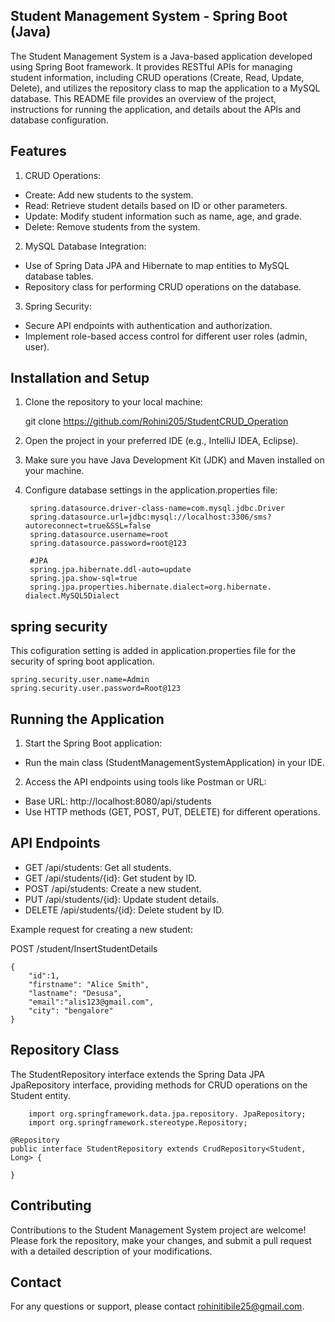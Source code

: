 ## Student Management System - Spring Boot (Java)

The Student Management System is a Java-based application developed using Spring Boot framework. It provides RESTful APIs for managing student information, including CRUD operations (Create, Read, Update, Delete), and utilizes the repository class to map the application to a MySQL database. This README file provides an overview of the project, instructions for running the application, and details about the APIs and database configuration.



## Features

1. CRUD Operations:

* Create: Add new students to the system.
* Read: Retrieve student details based on ID or other parameters.
* Update: Modify student information such as name, age, and grade.
* Delete: Remove students from the system.

2. MySQL Database Integration:
* Use of Spring Data JPA and Hibernate to map entities to MySQL database tables.
* Repository class for performing CRUD operations on the database.

3. Spring Security:

* Secure API endpoints with authentication and authorization.
* Implement role-based access control for different user roles (admin, user).
## Installation and Setup

1. Clone the repository to your local machine:


    git clone https://github.com/Rohini205/StudentCRUD_Operation
2. Open the project in your preferred IDE (e.g., IntelliJ IDEA, Eclipse).
3. Make sure you have Java Development Kit (JDK) and Maven installed on your machine.
4. Configure database settings in the application.properties file:

        spring.datasource.driver-class-name=com.mysql.jdbc.Driver
        spring.datasource.url=jdbc:mysql://localhost:3306/sms?autoreconnect=true&SSL=false
        spring.datasource.username=root
        spring.datasource.password=root@123
        
        #JPA
        spring.jpa.hibernate.ddl-auto=update
        spring.jpa.show-sql=true
        spring.jpa.properties.hibernate.dialect=org.hibernate.     dialect.MySQL5Dialect

## spring security
 This cofiguration setting is added in application.properties file for the security of spring boot application.
 
    
    spring.security.user.name=Admin
    spring.security.user.password=Root@123
## Running the Application

1. Start the Spring Boot application:
* Run the main class (StudentManagementSystemApplication) in your IDE.

2. Access the API endpoints using tools like Postman or URL:
* Base URL: http://localhost:8080/api/students
* Use HTTP methods (GET, POST, PUT, DELETE) for different operations.
## API Endpoints

* GET /api/students: Get all students.
* GET /api/students/{id}: Get student by ID.
* POST /api/students: Create a new student.
* PUT /api/students/{id}: Update student details.
* DELETE /api/students/{id}: Delete student by ID.

Example request for creating a new student:

POST /student/InsertStudentDetails

    {
        "id":1,
        "firstname": "Alice Smith",
        "lastname": "Desusa",
        "email":"alis123@gmail.com",
        "city": "bengalore"
    }
## Repository Class

The StudentRepository interface extends the Spring Data JPA JpaRepository interface, providing methods for CRUD operations on the Student entity.

        import org.springframework.data.jpa.repository. JpaRepository;
        import org.springframework.stereotype.Repository;

    @Repository
    public interface StudentRepository extends CrudRepository<Student, Long> {
        
    }

## Contributing

Contributions to the Student Management System project are welcome! Please fork the repository, make your changes, and submit a pull request with a detailed description of your modifications.

## Contact

For any questions or support, please contact rohinitibile25@gmail.com.
